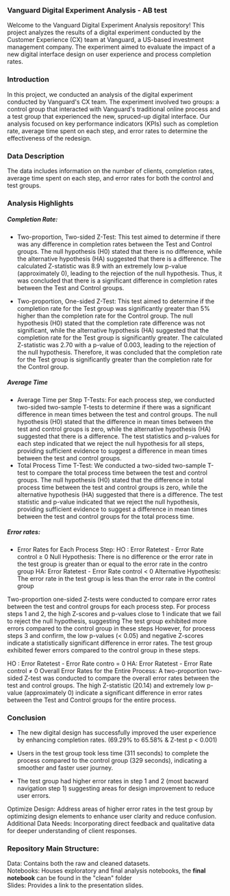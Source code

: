 ### Vanguard Digital Experiment Analysis - AB test

Welcome to the Vanguard Digital Experiment Analysis repository! This project analyzes the results of a digital experiment conducted by the Customer Experience (CX) team at Vanguard, a US-based investment management company. The experiment aimed to evaluate the impact of a new digital interface design on user experience and process completion rates.

### Introduction

In this project, we conducted an analysis of the digital experiment conducted by Vanguard's CX team. The experiment involved two groups: a control group that interacted with Vanguard's traditional online process and a test group that experienced the new, spruced-up digital interface. Our analysis focused on key performance indicators (KPIs) such as completion rate, average time spent on each step, and error rates to determine the effectiveness of the redesign.


### Data Description
The data includes information on the number of clients, completion rates, average time spent on each step, and error rates for both the control and test groups.

### Analysis Highlights

##### Completion Rate:
- Two-proportion, Two-sided Z-Test: This test aimed to determine if there was any difference in completion rates between the Test and Control groups. The null hypothesis (H0) stated that there is no difference, while the alternative hypothesis (HA) suggested that there is a difference. The calculated Z-statistic was 8.9 with an extremely low p-value (approximately 0), leading to the rejection of the null hypothesis. Thus, it was concluded that there is a significant difference in completion rates between the Test and Control groups.

- Two-proportion, One-sided Z-Test: This test aimed to determine if the completion rate for the Test group was significantly greater than 5% higher than the completion rate for the Control group. The null hypothesis (H0) stated that the completion rate difference was not significant, while the alternative hypothesis (HA) suggested that the completion rate for the Test group is significantly greater. The calculated Z-statistic was 2.70 with a p-value of 0.003, leading to the rejection of the null hypothesis. Therefore, it was concluded that the completion rate for the Test group is significantly greater than the completion rate for the Control group.

##### Average Time 
- Average Time per Step T-Tests:
For each process step, we conducted two-sided two-sample T-tests to determine if there was a significant difference in mean times between the test and control groups.
The null hypothesis (H0) stated that the difference in mean times between the test and control groups is zero, while the alternative hypothesis (HA) suggested that there is a difference.
The test statistics and p-values for each step indicated that we reject the null hypothesis for all steps, providing sufficient evidence to suggest a difference in mean times between the test and control groups.
- Total Process Time T-Test:
We conducted a two-sided two-sample T-test to compare the total process time between the test and control groups.
The null hypothesis (H0) stated that the difference in total process time between the test and control groups is zero, while the alternative hypothesis (HA) suggested that there is a difference.
The test statistic and p-value indicated that we reject the null hypothesis, providing sufficient evidence to suggest a difference in mean times between the test and control groups for the total process time.

##### Error rates:
- Error Rates for Each Process Step:
HO : Error Ratetest - Error Rate control ≥ 0
Null Hypothesis: There is no difference or the error rate in the test group is greater than or equal to the error rate in the contro group
HA: Error Ratetest - Error Rate control < 0
Alternative Hypothesis: The error rate in the test group is less than the error rate in the control group

Two-proportion one-sided Z-tests were conducted to compare error rates between the test and control groups for each process step.
For process steps 1 and 2, the high Z-scores and p-values close to 1 indicate that we fail to reject the null hypothesis, suggesting The test group exhibited more errors compared to the control group in these steps
However, for process steps 3 and confirm, the low p-values (< 0.05) and negative Z-scores indicate a statistically significant difference in error rates. The test group exhibited fewer errors compared to the control group in these steps.

HO : Error Ratetest - Error Rate contro =  0
HA: Error Ratetest - Error Rate control ≠ 0
Overall Error Rates for the Entire Process:
A two-proportion two-sided Z-test was conducted to compare the overall error rates between the test and control groups.
The high Z-statistic (20.14) and extremely low p-value (approximately 0) indicate a significant difference in error rates between the Test and Control groups for the entire process.

### Conclusion 

- The new digital design has successfully improved the user experience by enhancing completion rates. (69.29% to 65.58% &  Z-test p < 0.001)

- Users in the test group took less time (311 seconds) to complete the process compared to the control group (329 seconds), indicating a smoother and faster user journey.

- The test group had higher error rates in step 1 and 2 (most bacward navigation  step 1) suggesting areas for design improvement to reduce user errors.

Optimize Design: Address areas of higher error rates in the test group by optimizing design elements to enhance user clarity and reduce confusion.
Additional Data Needs: Incorporating direct feedback and qualitative data for deeper understanding of client responses.

### Repository Main Structure:
Data: Contains both the raw and cleaned datasets.
<br>Notebooks: Houses exploratory and final analysis notebooks, the **final notebook** can be found in the "clean" folder 
<br>Slides: Provides a link to the presentation slides.
